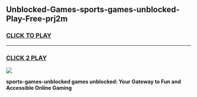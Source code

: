 
## Unblocked-Games-sports-games-unblocked-Play-Free-prj2m
<h3>
<a href="https://premium76.site?title=sports-games-unblocked&ref=17A">CLICK TO PLAY</a></h3>
<hr>

<h3>
<a href="https://premium76.site?title=sports-games-unblocked&ref=17A">CLICK 2 PLAY</a>
  
</h3>

<a href="https://premium76.site?title=sports-games-unblocked&ref=17A"><img src="https://clearcache.store/games.png"></a>


**sports-games-unblocked games unblocked: Your Gateway to Fun and Accessible Online Gaming**
